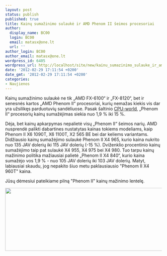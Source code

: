 ```yaml
---
layout: post
status: publish
published: true
title: Kainų sumažinimo sulaukė ir AMD Phenom II šeimos procesoriai
author:
  display_name: BC00
  login: BC00
  email: matasx@one.lt
  url: ''
author_login: BC00
author_email: matasx@one.lt
wordpress_id: 6405
wordpress_url: http://localhost/site/new/kainu_sumazinimo_sulauke_ir_amd_phenom_ii_seimos_procesoriai/
date: '2012-02-29 17:11:54 +0200'
date_gmt: '2012-02-29 17:11:54 +0200'
categories:
- Naujienos
---
```

<p>
	Kainų sumažinimo sulaukė ne tik &bdquo;AMD FX-6100&ldquo; ir &bdquo;FX-8120&ldquo;, bet ir senesnės kartos &bdquo;AMD Phenom II&ldquo; procesoriai, kurių nemažas kiekis vis dar yra užsilikęs parduotuvių sandėliuose. Pasak &scaron;altinio <a href="http://www.cpu-world.com//news_2012/2012022804_AMD_cuts_prices_of_Phenom_II_and_FX_CPUs.html">CPU-world</a>, &bdquo;Phenom II&ldquo; procesorių kainų sumažėjimas siekia nuo 1,9 % iki 15 %.</p>
<p>
	Dėja, bet kainų apkarpymas nepalietė visų &bdquo;Phenom II&ldquo; &scaron;eimos narių. AMD nusprendė palikti dabartines nustatytas kainas tokiems modeliams, kaip Phenom II X6 1090T, X6 1100T, X2 565 BE bei dar keliems variantams. Didžiausio kainų sumažėjimo sulaukė Phenom II X4 965, kurio kaina nukrito nuo 135 JAV dolerių iki 115 JAV dolerių (-15 %). Dviženklio procentinio kainų sumažėjimo taip pat sulaukė X4 955, X4 975 bei X4 980. Tuo tarpu kainų mažinimo politika mažiausiai palietė &bdquo;Phenom II X4 840&ldquo;, kurio kaina sumažėjo vos 1,9 % - nuo 105 JAV dolerių iki 103 JAV dolerių. Matyt, labiausiai skaudu, jog nepakito &scaron;iuo metu paklausiausio &quot;Phenom II X4 960T&quot; kaina.</p>
<p>
	Jūsų dėmesiui pateikiame pilną &quot;Phenom II&quot; kainų mažinimo lentelę.</p>
<p style="text-align: center;">
	<img alt="" src="http://technews.lt/userfiles/amd_feb_price_cuts_01.jpg" style="width: 620px; height: 202px;" /></p>
